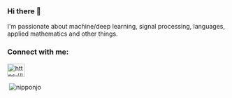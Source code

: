 ### Hi there 👋
I'm passionate about machine/deep learning, signal processing, languages, applied mathematics and other things.

<h3 align="left">Connect with me:</h3>
<p align="left">
<a href="https://linkedin.com/in/lars-nippert" target="blank"><img align="center" src="https://raw.githubusercontent.com/rahuldkjain/github-profile-readme-generator/master/src/images/icons/Social/linked-in-alt.svg" alt="https://linkedin.com/in/lars-nippert" height="30" width="40" /></a>
</p>

<p>&nbsp;<img align="center" src="https://github-readme-stats-sigma-five.vercel.app/api?username=nipponjo&show_icons=true&locale=en" alt="nipponjo" /></p>


<!--
**nipponjo/nipponjo** is a ✨ _special_ ✨ repository because its `README.md` (this file) appears on your GitHub profile.

Here are some ideas to get you started:

- 🔭 I’m currently working on ...
- 🌱 I’m currently learning ...
- 👯 I’m looking to collaborate on ...
- 🤔 I’m looking for help with ...
- 💬 Ask me about ...
- 📫 How to reach me: ...
- 😄 Pronouns: ...
- ⚡ Fun fact: ...
-->

